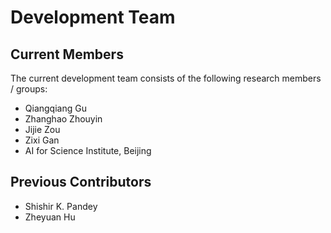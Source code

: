 # Development Team

## Current Members
The current development team consists of the following research members / groups:

- Qiangqiang Gu
- Zhanghao Zhouyin
- Jijie Zou
- Zixi Gan
- AI for Science Institute, Beijing

## Previous Contributors
- Shishir K. Pandey
- Zheyuan Hu
